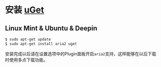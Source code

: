 # 安装 [uGet](http://ugetdm.com)

## Linux Mint & Ubuntu & Deepin

```bash
$ sudo apt-get update
$ sudo apt-get install aria2 uget
```

安装完成以后请在设置选项中的Plugin面板开启``aria2``支持，这样能够在以后下载时使用多点下载功能。
